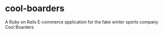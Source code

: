 # cool-boarders
A Ruby on Rails E-commerce application for the fake winter sports company Cool Boarders
